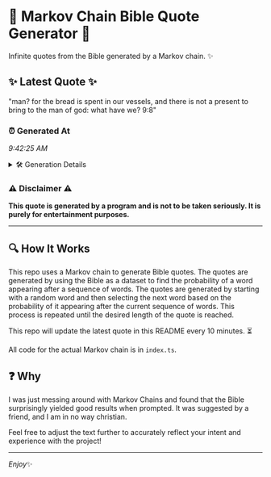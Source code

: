 # 📖 Markov Chain Bible Quote Generator 📖

Infinite quotes from the Bible generated by a Markov chain. ✨

## ✨ Latest Quote ✨
"man? for the bread is spent in our vessels, and there is not a present to bring to the man of god: what have we? 9:8"

### ⏰ Generated At
*9:42:25 AM*

<details>
    <summary>🛠️ Generation Details</summary>
    <p>
        <strong>🌱 Seed:</strong> man?<br>
        <strong>🔄 Iterations:</strong> 25<br>
        <strong>📜 Context History:</strong><br>[ man? ]: for<br>[ man?, for ]: the<br>[ man?, for, the ]: bread<br>[ man?, for, the, bread ]: is<br>[ man?, for, the, bread, is ]: spent<br>[ man?, for, the, bread, is, spent ]: in<br>[ for, the, bread, is, spent, in ]: our<br>[ the, bread, is, spent, in, our ]: vessels,<br>[ bread, is, spent, in, our, vessels, ]: and<br>[ is, spent, in, our, vessels,, and ]: there<br>[ spent, in, our, vessels,, and, there ]: is<br>[ in, our, vessels,, and, there, is ]: not<br>[ our, vessels,, and, there, is, not ]: a<br>[ vessels,, and, there, is, not, a ]: present<br>[ and, there, is, not, a, present ]: to<br>[ there, is, not, a, present, to ]: bring<br>[ is, not, a, present, to, bring ]: to<br>[ not, a, present, to, bring, to ]: the<br>[ a, present, to, bring, to, the ]: man<br>[ present, to, bring, to, the, man ]: of<br>[ to, bring, to, the, man, of ]: god:<br>[ bring, to, the, man, of, god: ]: what<br>[ to, the, man, of, god:, what ]: have<br>[ the, man, of, god:, what, have ]: we?<br>[ man, of, god:, what, have, we? ]: 9:8<br>
    </p>
</details>

### ⚠️ Disclaimer ⚠️
**This quote is generated by a program and is not to be taken seriously. It is purely for entertainment purposes.**

---

## 🔍 How It Works

This repo uses a Markov chain to generate Bible quotes. The quotes are generated by using the Bible as a dataset to find the probability of a word appearing after a sequence of words. The quotes are generated by starting with a random word and then selecting the next word based on the probability of it appearing after the current sequence of words. This process is repeated until the desired length of the quote is reached.

This repo will update the latest quote in this README every 10 minutes. ⏳

All code for the actual Markov chain is in `index.ts`.

## ❓ Why

I was just messing around with Markov Chains and found that the Bible surprisingly yielded good results when prompted. 
It was suggested by a friend, and I am in no way christian.

Feel free to adjust the text further to accurately reflect your intent and experience with the project!

---

*Enjoy*✨
